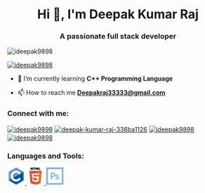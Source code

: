 <h1 align="center">Hi 👋, I'm Deepak Kumar Raj</h1>
<h3 align="center">A passionate full stack developer</h3>

<p align="left"> <img src="https://komarev.com/ghpvc/?username=ideepak9898&label=Profile%20views&color=0e75b6&style=flat" alt="ideepak9898" /> </p>

<p align="left"> <a href="https://github.com/ryo-ma/github-profile-trophy"><img src="https://github-profile-trophy.vercel.app/?username=ideepak9898" alt="ideepak9898" /></a> </p>

- 🌱 I’m currently learning **C++ Programming Language**

- 📫 How to reach me **Deepakraj33333@gmail.com**

<h3 align="left">Connect with me:</h3>
<p align="left">
<a href="https://twitter.com/ideepak9898" target="blank"><img align="center" src="https://raw.githubusercontent.com/rahuldkjain/github-profile-readme-generator/master/src/images/icons/Social/twitter.svg" alt="ideepak9898" height="30" width="40" /></a>
<a href="https://linkedin.com/in/deepak-kumar-raj-336ba1126" target="blank"><img align="center" src="https://raw.githubusercontent.com/rahuldkjain/github-profile-readme-generator/master/src/images/icons/Social/linked-in-alt.svg" alt="deepak-kumar-raj-336ba1126" height="30" width="40" /></a>
<a href="https://fb.com/ideepak9898" target="blank"><img align="center" src="https://raw.githubusercontent.com/rahuldkjain/github-profile-readme-generator/master/src/images/icons/Social/facebook.svg" alt="ideepak9898" height="30" width="40" /></a>
<a href="https://instagram.com/ideepak9898" target="blank"><img align="center" src="https://raw.githubusercontent.com/rahuldkjain/github-profile-readme-generator/master/src/images/icons/Social/instagram.svg" alt="ideepak9898" height="30" width="40" /></a>
</p>

<h3 align="left">Languages and Tools:</h3>
<p align="left"> <a href="https://www.cprogramming.com/" target="_blank" rel="noreferrer"> <img src="https://raw.githubusercontent.com/devicons/devicon/master/icons/c/c-original.svg" alt="c" width="40" height="40"/> </a> <a href="https://www.w3.org/html/" target="_blank" rel="noreferrer"> <img src="https://raw.githubusercontent.com/devicons/devicon/master/icons/html5/html5-original-wordmark.svg" alt="html5" width="40" height="40"/> </a> <a href="https://www.photoshop.com/en" target="_blank" rel="noreferrer"> <img src="https://raw.githubusercontent.com/devicons/devicon/master/icons/photoshop/photoshop-line.svg" alt="photoshop" width="40" height="40"/> </a> </p>
